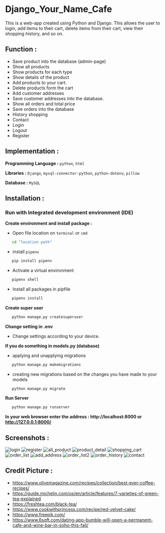 # Django_Your_Name_Cafe
This is a web-app created using Python and Django. This allows the user to login, add items to their cart, delete items from their cart, view their shopping history, and so on. 

## Function :
   -  Save product into the database (admin-page)
   -  Show all products
   -  Show products for each type
   -  Show details of the product
   -  Add products to your cart.
   -  Delete products form the cart
   -  Add customer addresses
   -  Save customer addresses into the database.
   -  Show all orders and total price
   -  Save orders into the database
   -  History shopping
   -  Contact
   -  Login
   -  Logout  
   -  Register

## Implementation :
**Programming Language :** `python`,  `html`

**Libraries :** `Django`,  `mysql-connector-python`,  `python-dotenv`, `pillow`

**Database :** `MySQL`

## Installation : 
### Run with Integrated development environment (IDE)
**Create environment and install package :** 
   -  Open file location on `terminal` or `cmd`
```bash
   cd "location path"
```
   -  install `pipenv`
```bash
   pip install pipenv
```
   -  Activate a virtual environment
```bash
   pipenv shell
```
   -  Install all packages in pipfile
```bash
   pipenv install
```

**Create super user**
```bash
   python manage.py createsuperuser
```

**Change setting in .env**
   -  Change settings according to your device.

**If you do something in models.py (database)**
   -  applying and unapplying migrations
```bash
   python manage.py makemigrations
```
   -  creating new migrations based on the changes you have made to your models
```bash
   python manage.py migrate
```

**Run Server**
```bash
   python manage.py runserver
```

**In your web browser enter the address : http://localhost:8000 or http://127.0.0.1:8000/**

## Screenshots :
![login](https://user-images.githubusercontent.com/103243756/225934878-2770a9b2-6120-421b-a860-6b5f617dcb9b.JPG)
![register](https://user-images.githubusercontent.com/103243756/225934892-813d050f-a9c2-4ee2-94e4-d12de42b880b.JPG)
![all_product](https://user-images.githubusercontent.com/103243756/225934936-88e354ab-0ac0-4112-aff3-45db5630ac7c.JPG)
![product_detail](https://user-images.githubusercontent.com/103243756/225937096-2a384f31-0b63-43b1-adc5-025ae8caa14b.JPG)
![shopping_cart](https://user-images.githubusercontent.com/103243756/225935046-8f80d9aa-6fc1-41a6-bd9f-7123e45801b7.JPG)
![order_list](https://user-images.githubusercontent.com/103243756/225935080-15617587-89f9-4533-9a32-ee58c5915bd3.JPG)
![add_address](https://user-images.githubusercontent.com/103243756/225935126-c65beb6e-2b88-4eb1-a8a3-360fef996b36.JPG)
![order_list2](https://user-images.githubusercontent.com/103243756/225935086-a91318e1-083f-4925-befe-5dccda0327b7.JPG)
![order_history](https://user-images.githubusercontent.com/103243756/225935142-64e606fa-b0dc-4f0c-97b4-43bbe8c29758.JPG)
![contact](https://user-images.githubusercontent.com/103243756/225935159-b348a37e-637a-4e64-8217-fc7a5140724d.JPG)

## Credit Picture :
   -  https://www.olivemagazine.com/recipes/collection/best-ever-coffee-recipes/
   -  https://guide.michelin.com/us/en/article/features/7-varieties-of-green-tea-explained
   -  https://freshtea.com/black-tea/
   -  https://www.cookwithprincess.com/recipe/red-velvet-cake/
   -  https://www.freepik.com/
   -  https://www.6sqft.com/dating-app-bumble-will-open-a-permanent-cafe-and-wine-bar-in-soho-this-fall/
